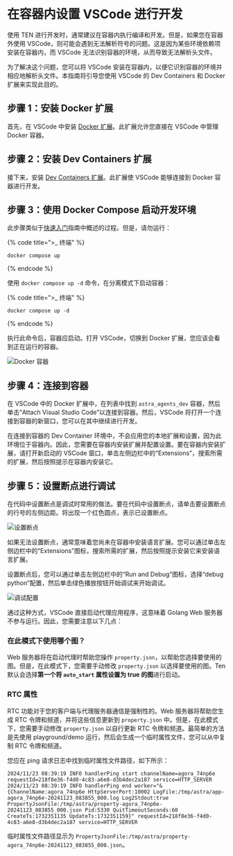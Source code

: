 # 在容器内设置 VSCode 进行开发

使用 TEN 进行开发时，通常建议在容器内执行编译和开发。但是，如果您在容器外使用 VSCode，则可能会遇到无法解析符号的问题。这是因为某些环境依赖项安装在容器内，而 VSCode 无法识别容器的环境，从而导致无法解析头文件。

为了解决这个问题，您可以将 VSCode 安装在容器内，以便它识别容器的环境并相应地解析头文件。本指南将引导您使用 VSCode 的 Dev Containers 和 Docker 扩展来实现此目的。

## 步骤 1：安装 Docker 扩展

首先，在 VSCode 中安装 [Docker 扩展](https://marketplace.visualstudio.com/items?itemName=ms-azuretools.vscode-docker)。此扩展允许您直接在 VSCode 中管理 Docker 容器。

## 步骤 2：安装 Dev Containers 扩展

接下来，安装 [Dev Containers 扩展](https://marketplace.visualstudio.com/items?itemName=ms-vscode-remote.remote-containers)。此扩展使 VSCode 能够连接到 Docker 容器进行开发。

## 步骤 3：使用 Docker Compose 启动开发环境

此步骤类似于[快速入门](https://doc.theten.ai/ten-agent/getting_started)指南中概述的过程。但是，请勿运行：

{% code title=">_ 终端" %}
```shell
docker compose up
```
{% endcode %}

使用 `docker compose up -d` 命令，在分离模式下启动容器：

{% code title=">_ 终端" %}
```shell
docker compose up -d
```
{% endcode %}

执行此命令后，容器应启动。打开 VSCode，切换到 Docker 扩展，您应该会看到正在运行的容器。

![Docker 容器](../assets/png/docker_containers.png)

## 步骤 4：连接到容器

在 VSCode 中的 Docker 扩展中，在列表中找到 `astra_agents_dev` 容器，然后单击“Attach Visual Studio Code”以连接到容器。然后，VSCode 将打开一个连接到容器的新窗口，您可以在其中继续进行开发。

在连接到容器的 Dev Container 环境中，不会应用您的本地扩展和设置，因为此环境位于容器内。因此，您需要在容器内安装扩展并配置设置。要在容器内安装扩展，请打开新启动的 VSCode 窗口，单击左侧边栏中的“Extensions”，搜索所需的扩展，然后按照提示在容器内安装它。

## 步骤 5：设置断点进行调试

在代码中设置断点是调试时常用的做法。要在代码中设置断点，请单击要设置断点的行号的左侧边距。将出现一个红色圆点，表示已设置断点。

![设置断点](https://raw.githubusercontent.com/TEN-framework/docs/refs/heads/main/assets/png/setting_breakpoint.png)

如果无法设置断点，通常意味着您尚未在容器中安装语言扩展。您可以通过单击左侧边栏中的“Extensions”图标，搜索所需的扩展，然后按照提示安装它来安装语言扩展。

设置断点后，您可以通过单击左侧边栏中的“Run and Debug”图标，选择“debug python”配置，然后单击绿色播放按钮开始调试来开始调试。

![调试配置](https://github.com/TEN-framework/docs/blob/main/assets/png/debug_config.png?raw=true)

通过这种方式，VSCode 直接启动代理应用程序，这意味着 Golang Web 服务器不参与运行。因此，您需要注意以下几点：

### 在此模式下使用哪个图？

Web 服务器将在启动代理时帮助您操作 `property.json`，以帮助您选择要使用的图。但是，在此模式下，您需要手动修改 `property.json` 以选择要使用的图。Ten 默认会选择**第一个将 `auto_start` 属性设置为 true 的图**进行启动。

### RTC 属性

RTC 功能对于您的客户端与代理服务器通信是强制性的。Web 服务器将帮助您生成 RTC 令牌和频道，并将这些信息更新到 `property.json` 中。但是，在此模式下，您需要手动修改 `property.json` 以自行更新 RTC 令牌和频道。最简单的方法是先使用 playground/demo 运行，然后会生成一个临时属性文件，您可以从中复制 RTC 令牌和频道。

您应在 ping 请求日志中找到临时属性文件路径，如下所示：

```shell
2024/11/23 08:39:19 INFO handlerPing start channelName=agora_74np6e requestId=218f8e36-f4d0-4c83-a6e8-d3b4dec2a187 service=HTTP_SERVER
2024/11/23 08:39:19 INFO handlerPing end worker="&{ChannelName:agora_74np6e HttpServerPort:10002 LogFile:/tmp/astra/app-agora_74np6e-20241123_083855_000.log Log2Stdout:true PropertyJsonFile:/tmp/astra/property-agora_74np6e-20241123_083855_000.json Pid:5330 QuitTimeoutSeconds:60 CreateTs:1732351135 UpdateTs:1732351159}" requestId=218f8e36-f4d0-4c83-a6e8-d3b4dec2a187 service=HTTP_SERVER
```

临时属性文件路径显示为 `PropertyJsonFile:/tmp/astra/property-agora_74np6e-20241123_083855_000.json`。
